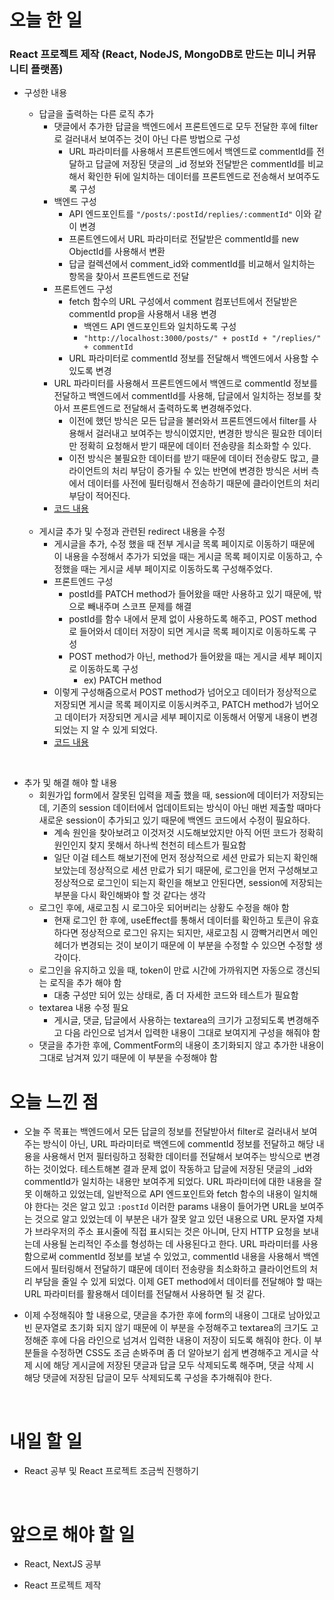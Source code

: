 # 오늘 한 일

### React 프로젝트 제작 (React, NodeJS, MongoDB로 만드는 미니 커뮤니티 플랫폼)

- 구성한 내용

  - 답글을 출력하는 다른 로직 추가
    - 댓글에서 추가한 답글을 백엔드에서 프론트엔드로 모두 전달한 후에 filter로 걸러내서 보여주는 것이 아닌 다른 방법으로 구성
      - URL 파라미터를 사용해서 프론트엔드에서 백엔드로 commentId를 전달하고 답글에 저장된 댓글의 \_id 정보와 전달받은 commentId를 비교해서 확인한 뒤에 일치하는 데이터를 프론트엔드로 전송해서 보여주도록 구성
    - 백엔드 구성
      - API 엔드포인트를 `"/posts/:postId/replies/:commentId"` 이와 같이 변경
      - 프론트엔드에서 URL 파라미터로 전달받은 commentId를 new ObjectId를 사용해서 변환
      - 답글 컬렉션에서 comment_id와 commentId를 비교해서 일치하는 항목을 찾아서 프론트엔드로 전달
    - 프론트엔드 구성
      - fetch 함수의 URL 구성에서 comment 컴포넌트에서 전달받은 commentId prop을 사용해서 내용 변경
        - 백엔드 API 엔드포인트와 일치하도록 구성
        - `"http://localhost:3000/posts/" + postId + "/replies/" + commentId`
      - URL 파라미터로 commentId 정보를 전달해서 백엔드에서 사용할 수 있도록 변경
    - URL 파라미터를 사용해서 프론트엔드에서 백엔드로 commentId 정보를 전달하고 백엔드에서 commentId를 사용해, 답글에서 일치하는 정보를 찾아서 프론트엔드로 전달해서 출력하도록 변경해주었다.
      - 이전에 했던 방식은 모든 답글을 불러와서 프론트엔드에서 filter를 사용해서 걸러내고 보여주는 방식이였지만, 변경한 방식은 필요한 데이터만 정확히 요청해서 받기 때문에 데이터 전송량을 최소화할 수 있다.
      - 이전 방식은 불필요한 데이터를 받기 때문에 데이터 전송량도 많고, 클라이언트의 처리 부담이 증가될 수 있는 반면에 변경한 방식은 서버 측에서 데이터를 사전에 필터링해서 전송하기 때문에 클라이언트의 처리 부담이 적어진다.
    - [코드 내용](https://github.com/jeongsangtae/mini-community-platform/commit/7070766d53952254f7e8f3366b48ee72cc94e5d8)

  <br />

  - 게시글 추가 및 수정과 관련된 redirect 내용을 수정
    - 게시글을 추가, 수정 했을 때 전부 게시글 목록 페이지로 이동하기 때문에 이 내용을 수정해서 추가가 되었을 때는 게시글 목록 페이지로 이동하고, 수정했을 때는 게시글 세부 페이지로 이동하도록 구성해주었다.
    - 프론트엔드 구성
      - postId를 PATCH method가 들어왔을 때만 사용하고 있기 때문에, 밖으로 빼내주며 스코프 문제를 해결
      - postId를 함수 내에서 문제 없이 사용하도록 해주고, POST method로 들어와서 데이터 저장이 되면 게시글 목록 페이지로 이동하도록 구성
      - POST method가 아닌, method가 들어왔을 때는 게시글 세부 페이지로 이동하도록 구성
        - ex) PATCH method
    - 이렇게 구성해줌으로서 POST method가 넘어오고 데이터가 정상적으로 저장되면 게시글 목록 페이지로 이동시켜주고, PATCH method가 넘어오고 데이터가 저장되면 게시글 세부 페이지로 이동해서 어떻게 내용이 변경되었는 지 알 수 있게 되었다.
    - [코드 내용](https://github.com/jeongsangtae/mini-community-platform/commit/a2de5f1540cfc8d4bc7496ade5c4995a7978dac7)

<br />

- 추가 및 해결 해야 할 내용
  - 회원가입 form에서 잘못된 입력을 제출 했을 때, session에 데이터가 저장되는데, 기존의 session 데이터에서 업데이트되는 방식이 아닌 매번 제출할 때마다 새로운 session이 추가되고 있기 때문에 백엔드 코드에서 수정이 필요하다.
    - 계속 원인을 찾아보려고 이것저것 시도해보았지만 아직 어떤 코드가 정확히 원인인지 찾지 못해서 하나씩 천천히 테스트가 필요함
    - 일단 이걸 테스트 해보기전에 먼저 정상적으로 세션 만료가 되는지 확인해보았는데 정상적으로 세션 만료가 되기 때문에, 로그인을 먼저 구성해보고 정상적으로 로그인이 되는지 확인을 해보고 안된다면, session에 저장되는 부분을 다시 확인해봐야 할 것 같다는 생각
  - 로그인 후에, 새로고침 시 로그아웃 되어버리는 상황도 수정을 해야 함
    - 현재 로그인 한 후에, useEffect를 통해서 데이터를 확인하고 토큰이 유효하다면 정상적으로 로그인 유지는 되지만, 새로고침 시 깜빡거리면서 메인헤더가 변경되는 것이 보이기 때문에 이 부분을 수정할 수 있으면 수정할 생각이다.
  - 로그인을 유지하고 있을 때, token이 만료 시간에 가까워지면 자동으로 갱신되는 로직을 추가 해야 함
    - 대충 구성만 되어 있는 상태로, 좀 더 자세한 코드와 테스트가 필요함
  - textarea 내용 수정 필요
    - 게시글, 댓글, 답글에서 사용하는 textarea의 크기가 고정되도록 변경해주고 다음 라인으로 넘겨서 입력한 내용이 그대로 보여지게 구성을 해줘야 함
  - 댓글을 추가한 후에, CommentForm의 내용이 초기화되지 않고 추가한 내용이 그대로 남겨져 있기 때문에 이 부분을 수정해야 함

# 오늘 느낀 점

- 오늘 주 목표는 백엔드에서 모든 답글의 정보를 전달받아서 filter로 걸러내서 보여주는 방식이 아닌, URL 파라미터로 백엔드에 commentId 정보를 전달하고 해당 내용을 사용해서 먼저 필터링하고 정확한 데이터를 전달해서 보여주는 방식으로 변경하는 것이었다. 테스트해본 결과 문제 없이 작동하고 답글에 저장된 댓글의 \_id와 commentId가 일치하는 내용만 보여주게 되었다. URL 파라미터에 대한 내용을 잘못 이해하고 있었는데, 일반적으로 API 엔드포인트와 fetch 함수의 내용이 일치해야 한다는 것은 알고 있고 `:postId` 이러한 params 내용이 들어가면 URL을 보여주는 것으로 알고 있었는데 이 부분은 내가 잘못 알고 있던 내용으로 URL 문자열 자체가 브라우저의 주소 표시줄에 직접 표시되는 것은 아니며, 단지 HTTP 요청을 보내는데 사용될 논리적인 주소를 형성하는 데 사용된다고 한다. URL 파라미터를 사용함으로써 commentId 정보를 보낼 수 있었고, commentId 내용을 사용해서 백엔드에서 필터링해서 전달하기 떄문에 데이터 전송량을 최소화하고 클라이언트의 처리 부담을 줄일 수 있게 되었다. 이제 GET method에서 데이터를 전달해야 할 때는 URL 파라미터를 활용해서 데이터를 전달해서 사용하면 될 것 같다.

- 이제 수정해줘야 할 내용으로, 댓글을 추가한 후에 form의 내용이 그대로 남아있고 빈 문자열로 초기화 되지 않기 때문에 이 부분을 수정해주고 textarea의 크기도 고정해준 후에 다음 라인으로 넘겨서 입력한 내용이 저장이 되도록 해줘야 한다. 이 부분들을 수정하면 CSS도 조금 손봐주며 좀 더 알아보기 쉽게 변경해주고 게시글 삭제 시에 해당 게시글에 저장된 댓글과 답글 모두 삭제되도록 해주며, 댓글 삭제 시 해당 댓글에 저장된 답글이 모두 삭제되도록 구성을 추가해줘야 한다.

<br />

# 내일 할 일

- React 공부 및 React 프로젝트 조금씩 진행하기

<br />

# 앞으로 해야 할 일

- React, NextJS 공부

- React 프로젝트 제작
